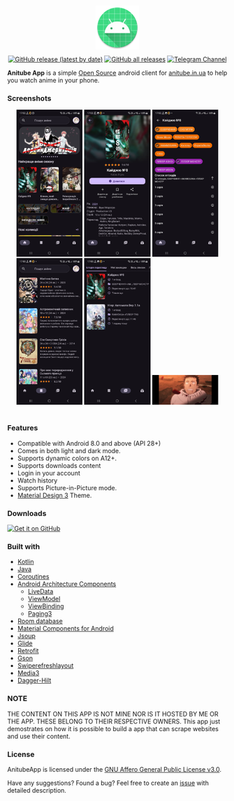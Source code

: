 <div align="center">

<img width="" src="app/src/main/res/mipmap-xxxhdpi/ic_launcher_round.webp"  width=100 height=100  align="center">

[![GitHub release (latest by date)](https://img.shields.io/github/v/release/MrIkso/AnitubeApp?color=black&label=Stable&logo=github)](https://github.com/MrIkso/AnitubeApp/releases/latest/)
[![GitHub all releases](https://img.shields.io/github/downloads/MrIkso/AnitubeApp/total?label=Downloads&logo=github)](https://github.com/MrIKso/AnitubeApp/releases/)
[![Telegram Channel](https://img.shields.io/badge/Telegram-AnitubeApp-blue?style=flat&logo=telegram)](https://t.me/anitube_app)

</div>

**Anitube App** is a simple [Open Source](https://m.wikipedia.org/wiki/Free_and_open-source_software) android client for [anitube.in.ua](https://anitube.in.ua) to help you watch anime in your phone.

### Screenshots

<div align="center">
<div>
<img src="images/screenshots/1.jpg" width="30%" />
<img src="images/screenshots/2.jpg" width="30%" />
<img src="images/screenshots/3.jpg" width="30%" />
<img src="images/screenshots/4.jpg" width="30%" />
<img src="images/screenshots/5.jpg" width="30%" />
<img src="images/screenshots/6.jpg" width="30%" />

</div>
</div>

<br>

### Features
- Compatible with Android 8.0 and above (API 28+)
- Comes in both light and dark mode.
- Supports dynamic colors on A12+.
- Supports downloads content
- Login in your account
- Watch history
- Supports Picture-in-Picture mode.
- [Material Design 3](https://m3.material.io/) Theme.

### Downloads
[<img src="https://img.shields.io/badge/github--blue?logo=github" alt="Get it on GitHub" height="30">](https://github.com/MrIkso/AnitubeApp/releases/latest)

### Built with
- [Kotlin](https://kotlinlang.org/)
- [Java](https://dev.java/)
- [Coroutines](https://kotlinlang.org/docs/reference/coroutines-overview.html)
- [Android Architecture Components](https://developer.android.com/topic/libraries/architecture)
    - [LiveData](https://developer.android.com/topic/libraries/architecture/livedata)
    - [ViewModel](https://developer.android.com/topic/libraries/architecture/viewmodel)
    - [ViewBinding](https://developer.android.com/topic/libraries/view-binding)
    - [Paging3](https://developer.android.com/topic/libraries/architecture/paging/v3-overview)
- [Room database](https://developer.android.com/jetpack/androidx/releases/room)
- [Material Components for Android](https://github.com/material-components/material-components-android)
- [Jsoup](https://jsoup.org/)
- [Glide](https://github.com/bumptech/glide)
- [Retrofit](https://github.com/square/retrofit)
- [Gson](https://github.com/google/gson)
- [Swiperefreshlayout](https://developer.android.com/jetpack/androidx/releases/swiperefreshlayout)
- [Media3](https://github.com/androidx/media)
- [Dagger-Hilt](https://dagger.dev/hilt/)

### NOTE
THE CONTENT ON THIS APP IS NOT MINE NOR IS IT HOSTED BY ME OR THE APP. THESE BELONG TO THEIR RESPECTIVE OWNERS. This app just demostrates on how it is possible to build a app that can scrape websites and use their content.

### License
AnitubeApp is licensed under the [GNU Affero General Public License v3.0](LICENSE.md).

Have any suggestions? Found a bug? Feel free to create an [issue](https://github.com/MrIKso/AnitubeApp/issues/new) with detailed description.
